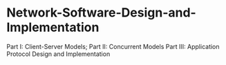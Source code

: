 # Network-Software-Design-and-Implementation
Part I: Client-Server Models; Part II: Concurrent Models Part III: Application Protocol Design and Implementation
